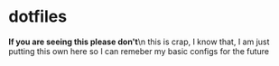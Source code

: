 # dotfiles
**If you are seeing this please don't**\n
this is crap, I know that, I am just putting this own here so I can remeber my basic configs for the future
